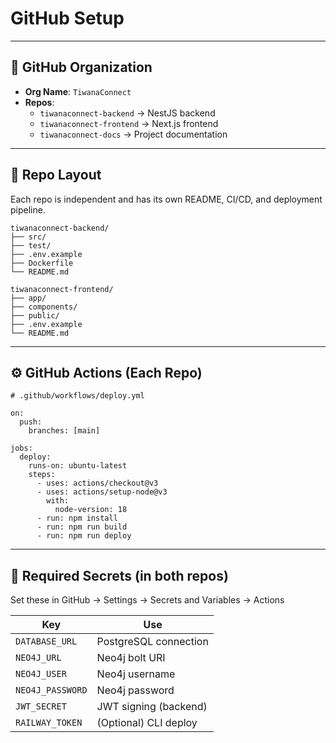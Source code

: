 # GitHub Setup

---

## 🏢 GitHub Organization

- **Org Name**: `TiwanaConnect`
- **Repos**:
  - `tiwanaconnect-backend` → NestJS backend
  - `tiwanaconnect-frontend` → Next.js frontend
  - `tiwanaconnect-docs` → Project documentation

---

## 🔗 Repo Layout

Each repo is independent and has its own README, CI/CD, and deployment pipeline.

```
tiwanaconnect-backend/
├── src/
├── test/
├── .env.example
├── Dockerfile
└── README.md

tiwanaconnect-frontend/
├── app/
├── components/
├── public/
├── .env.example
└── README.md
```

---

## ⚙️ GitHub Actions (Each Repo)

```
# .github/workflows/deploy.yml

on:
  push:
    branches: [main]

jobs:
  deploy:
    runs-on: ubuntu-latest
    steps:
      - uses: actions/checkout@v3
      - uses: actions/setup-node@v3
        with:
          node-version: 18
      - run: npm install
      - run: npm run build
      - run: npm run deploy
```

---

## 🔐 Required Secrets (in both repos)

Set these in GitHub → Settings → Secrets and Variables → Actions

| Key             | Use                      |
|------------------|---------------------------|
| `DATABASE_URL`   | PostgreSQL connection     |
| `NEO4J_URL`      | Neo4j bolt URI            |
| `NEO4J_USER`     | Neo4j username            |
| `NEO4J_PASSWORD` | Neo4j password            |
| `JWT_SECRET`     | JWT signing (backend)     |
| `RAILWAY_TOKEN`  | (Optional) CLI deploy     |
